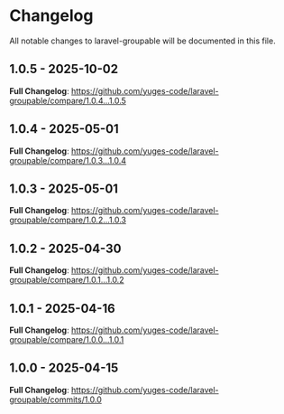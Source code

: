 # Changelog

All notable changes to laravel-groupable will be documented in this file.

## 1.0.5 - 2025-10-02

**Full Changelog**: https://github.com/yuges-code/laravel-groupable/compare/1.0.4...1.0.5

## 1.0.4 - 2025-05-01

**Full Changelog**: https://github.com/yuges-code/laravel-groupable/compare/1.0.3...1.0.4

## 1.0.3 - 2025-05-01

**Full Changelog**: https://github.com/yuges-code/laravel-groupable/compare/1.0.2...1.0.3

## 1.0.2 - 2025-04-30

**Full Changelog**: https://github.com/yuges-code/laravel-groupable/compare/1.0.1...1.0.2

## 1.0.1 - 2025-04-16

**Full Changelog**: https://github.com/yuges-code/laravel-groupable/compare/1.0.0...1.0.1

## 1.0.0 - 2025-04-15

**Full Changelog**: https://github.com/yuges-code/laravel-groupable/commits/1.0.0
